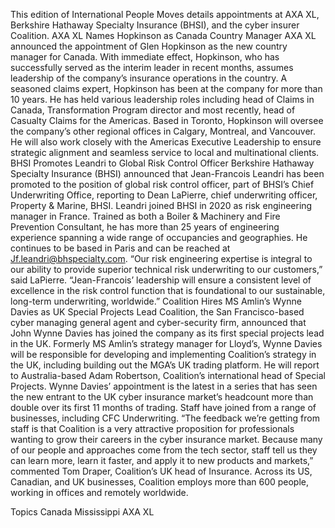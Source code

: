 This edition of International People Moves details appointments at AXA XL, Berkshire Hathaway Specialty Insurance (BHSI), and the cyber insurer Coalition.
AXA XL Names Hopkinson as Canada Country Manager
AXA XL announced the appointment of Glen Hopkinson as the new country manager for Canada. With immediate effect, Hopkinson, who has successfully served as the interim leader in recent months, assumes leadership of the company’s insurance operations in the country.
A seasoned claims expert, Hopkinson has been at the company for more than 10 years. He has held various leadership roles including head of Claims in Canada, Transformation Program director and most recently, head of Casualty Claims for the Americas.
Based in Toronto, Hopkinson will oversee the company’s other regional offices in Calgary, Montreal, and Vancouver. He will also work closely with the Americas Executive Leadership to ensure strategic alignment and seamless service to local and multinational clients.
BHSI Promotes Leandri to Global Risk Control Officer
Berkshire Hathaway Specialty Insurance (BHSI) announced that Jean-Francois Leandri has been promoted to the position of global risk control officer, part of BHSI’s Chief Underwriting Office, reporting to Dean LaPierre, chief underwriting officer, Property & Marine, BHSI.
Leandri joined BHSI in 2020 as risk engineering manager in France. Trained as both a Boiler & Machinery and Fire Prevention Consultant, he has more than 25 years of engineering experience spanning a wide range of occupancies and geographies. He continues to be based in Paris and can be reached at Jf.leandri@bhspecialty.com.
“Our risk engineering expertise is integral to our ability to provide superior technical risk underwriting to our customers,” said LaPierre. “Jean-Francois’ leadership will ensure a consistent level of excellence in the risk control function that is foundational to our sustainable, long-term underwriting, worldwide.”
Coalition Hires MS Amlin’s Wynne Davies as UK Special Projects Lead
Coalition, the San Francisco-based cyber managing general agent and cyber-security firm, announced that John Wynne Davies has joined the company as its first special projects lead in the UK.
Formerly MS Amlin’s strategy manager for Lloyd’s, Wynne Davies will be responsible for developing and implementing Coalition’s strategy in the UK, including building out the MGA’s UK trading platform. He will report to Australia-based Adam Robertson, Coalition’s international head of Special Projects.
Wynne Davies’ appointment is the latest in a series that has seen the new entrant to the UK cyber insurance market’s headcount more than double over its first 11 months of trading. Staff have joined from a range of businesses, including CFC Underwriting.
“The feedback we’re getting from staff is that Coalition is a very attractive proposition for professionals wanting to grow their careers in the cyber insurance market. Because many of our people and approaches come from the tech sector, staff tell us they can learn more, learn it faster, and apply it to new products and markets,” commented Tom Draper, Coalition’s UK head of Insurance.
Across its US, Canadian, and UK businesses, Coalition employs more than 600 people, working in offices and remotely worldwide.

Topics
Canada
Mississippi
AXA XL
